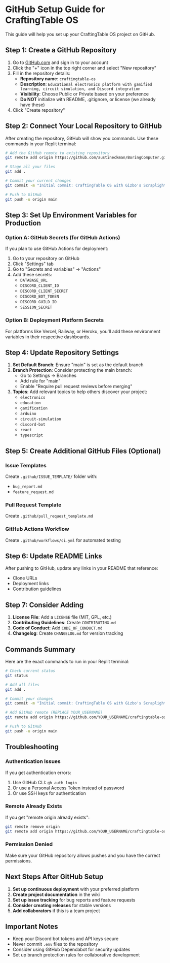 # GitHub Setup Guide for CraftingTable OS

This guide will help you set up your CraftingTable OS project on GitHub.

## Step 1: Create a GitHub Repository

1. Go to [GitHub.com](https://github.com) and sign in to your account
2. Click the "+" icon in the top right corner and select "New repository"
3. Fill in the repository details:
   - **Repository name**: `craftingtable-os`
   - **Description**: `Educational electronics platform with gamified learning, circuit simulation, and Discord integration`
   - **Visibility**: Choose Public or Private based on your preference
   - **Do NOT** initialize with README, .gitignore, or license (we already have these)
4. Click "Create repository"

## Step 2: Connect Your Local Repository to GitHub

After creating the repository, GitHub will show you commands. Use these commands in your Replit terminal:

```bash
# Add the GitHub remote to existing repository
git remote add origin https://github.com/austineckman/BoringComputer.git

# Stage all your files
git add .

# Commit your current changes
git commit -m "Initial commit: CraftingTable OS with Gizbo's Scraplight Cartel"

# Push to GitHub
git push -u origin main
```

## Step 3: Set Up Environment Variables for Production

### Option A: GitHub Secrets (for GitHub Actions)
If you plan to use GitHub Actions for deployment:

1. Go to your repository on GitHub
2. Click "Settings" tab
3. Go to "Secrets and variables" → "Actions"
4. Add these secrets:
   - `DATABASE_URL`
   - `DISCORD_CLIENT_ID`
   - `DISCORD_CLIENT_SECRET`
   - `DISCORD_BOT_TOKEN`
   - `DISCORD_GUILD_ID`
   - `SESSION_SECRET`

### Option B: Deployment Platform Secrets
For platforms like Vercel, Railway, or Heroku, you'll add these environment variables in their respective dashboards.

## Step 4: Update Repository Settings

1. **Set Default Branch**: Ensure "main" is set as the default branch
2. **Branch Protection**: Consider protecting the main branch:
   - Go to Settings → Branches
   - Add rule for "main"
   - Enable "Require pull request reviews before merging"
3. **Topics**: Add relevant topics to help others discover your project:
   - `electronics`
   - `education`
   - `gamification`
   - `arduino`
   - `circuit-simulation`
   - `discord-bot`
   - `react`
   - `typescript`

## Step 5: Create Additional GitHub Files (Optional)

### Issue Templates
Create `.github/ISSUE_TEMPLATE/` folder with:
- `bug_report.md`
- `feature_request.md`

### Pull Request Template
Create `.github/pull_request_template.md`

### GitHub Actions Workflow
Create `.github/workflows/ci.yml` for automated testing

## Step 6: Update README Links

After pushing to GitHub, update any links in your README that reference:
- Clone URLs
- Deployment links
- Contribution guidelines

## Step 7: Consider Adding

1. **License File**: Add a `LICENSE` file (MIT, GPL, etc.)
2. **Contributing Guidelines**: Create `CONTRIBUTING.md`
3. **Code of Conduct**: Add `CODE_OF_CONDUCT.md`
4. **Changelog**: Create `CHANGELOG.md` for version tracking

## Commands Summary

Here are the exact commands to run in your Replit terminal:

```bash
# Check current status
git status

# Add all files
git add .

# Commit your changes
git commit -m "Initial commit: CraftingTable OS with Gizbo's Scraplight Cartel and Discord integration"

# Add GitHub remote (REPLACE YOUR_USERNAME)
git remote add origin https://github.com/YOUR_USERNAME/craftingtable-os.git

# Push to GitHub
git push -u origin main
```

## Troubleshooting

### Authentication Issues
If you get authentication errors:
1. Use GitHub CLI: `gh auth login`
2. Or use a Personal Access Token instead of password
3. Or use SSH keys for authentication

### Remote Already Exists
If you get "remote origin already exists":
```bash
git remote remove origin
git remote add origin https://github.com/YOUR_USERNAME/craftingtable-os.git
```

### Permission Denied
Make sure your GitHub repository allows pushes and you have the correct permissions.

## Next Steps After GitHub Setup

1. **Set up continuous deployment** with your preferred platform
2. **Create project documentation** in the wiki
3. **Set up issue tracking** for bug reports and feature requests
4. **Consider creating releases** for stable versions
5. **Add collaborators** if this is a team project

## Important Notes

- Keep your Discord bot tokens and API keys secure
- Never commit `.env` files to the repository
- Consider using GitHub Dependabot for security updates
- Set up branch protection rules for collaborative development
